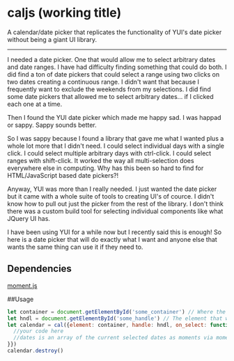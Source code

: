 # caljs (working title)
A calendar/date picker that replicates the functionality of YUI's date picker without being a giant UI library.

---

I needed a date picker. One that would allow me to select arbitrary dates and date ranges. I have had difficulty finding
something that could do both. I did find a ton of date pickers that could select a range using two clicks on two dates
creating a continuous range. I didn't want that because I frequently want to exclude the weekends from my selections.
I did find some date pickers that allowed me to select arbitrary dates... if I clicked each one at a time.

Then I found the YUI date picker which made me happy sad. I was happad or sappy. Sappy sounds better.

So I was sappy because I found a library that gave me what I wanted plus a whole lot more that I didn't need.
I could select individual days with a single click. I could select multiple arbitrary days with ctrl-click. I could select
ranges with shift-click. It worked the way all multi-selection does everywhere else in computing. Why has this been so hard to
find for HTML/JavaScript based date pickers?!

Anyway, YUI was more than I really needed. I just wanted the date picker but it came with a whole suite of tools to creating
UI's of cource. I didn't know how to pull out just the picker from the rest of the library. I don't think there was a custom
build tool for selecting individual components like what JQuery UI has.

I have been using YUI for a while now but I recently said this is enough! So here is a date picker that will do exactly what I
want and anyone else that wants the same thing can use it if they need to.

## Dependencies
[moment.js](https://momentjs.com)

##Usage
```javascript
let container = document.getElementById('some_container') // Where the calendar will reside in HTML
let hndl = document.getElementById('some_handle') // The element that when clicked with reveal the hidden calendar
let calendar = cal({element: container, handle: hndl, on_select: function(dates) {
  //your code here
  //dates is an array of the current selected dates as moments via moment.js
}})
calendar.destroy()

```
